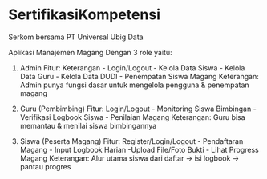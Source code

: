 # SertifikasiKompetensi
Serkom bersama PT Universal Ubig Data

Aplikasi Manajemen Magang 
Dengan 3 role yaitu:

1. Admin
  Fitur: 
Keterangan - Login/Logout - Kelola Data Siswa - Kelola Data Guru - Kelola Data DUDI - Penempatan Siswa Magang
  Keterangan:
Admin punya fungsi dasar untuk mengelola pengguna & penempatan magang 

2. Guru (Pembimbing)
   Fitur:
Login/Logout - Monitoring Siswa Bimbingan - Verifikasi Logbook Siswa - Penilaian Magang 
  Keterangan:
Guru bisa memantau & menilai siswa bimbingannya

3. Siswa (Peserta Magang)
   Fitur:
Register/Login/Logout - Pendaftaran Magang - Input Logbook Harian -Upload File/Foto Bukti - Lihat Progress Magang
  Keterangan:
Alur utama siswa dari daftar → isi logbook → pantau progres
